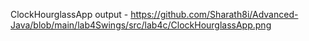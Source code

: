 
ClockHourglassApp output - https://github.com/Sharath8i/Advanced-Java/blob/main/lab4Swings/src/lab4c/ClockHourglassApp.png
